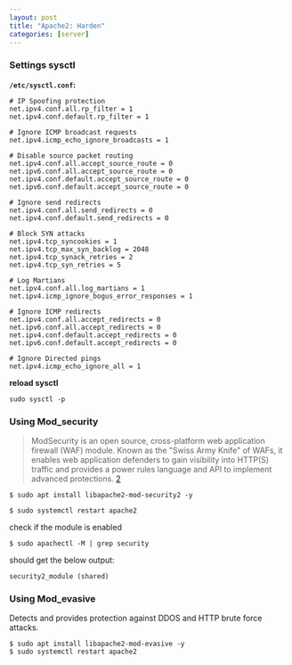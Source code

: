```yaml
---
layout: post
title: "Apache2: Harden"
categories: [server]
---
```


### Settings sysctl
**`/etc/sysctl.conf`:**
```
# IP Spoofing protection
net.ipv4.conf.all.rp_filter = 1
net.ipv4.conf.default.rp_filter = 1

# Ignore ICMP broadcast requests
net.ipv4.icmp_echo_ignore_broadcasts = 1

# Disable source packet routing
net.ipv4.conf.all.accept_source_route = 0
net.ipv6.conf.all.accept_source_route = 0
net.ipv4.conf.default.accept_source_route = 0
net.ipv6.conf.default.accept_source_route = 0

# Ignore send redirects
net.ipv4.conf.all.send_redirects = 0
net.ipv4.conf.default.send_redirects = 0

# Block SYN attacks
net.ipv4.tcp_syncookies = 1
net.ipv4.tcp_max_syn_backlog = 2048
net.ipv4.tcp_synack_retries = 2
net.ipv4.tcp_syn_retries = 5

# Log Martians
net.ipv4.conf.all.log_martians = 1
net.ipv4.icmp_ignore_bogus_error_responses = 1

# Ignore ICMP redirects
net.ipv4.conf.all.accept_redirects = 0
net.ipv6.conf.all.accept_redirects = 0
net.ipv4.conf.default.accept_redirects = 0
net.ipv6.conf.default.accept_redirects = 0

# Ignore Directed pings
net.ipv4.icmp_echo_ignore_all = 1
```
**reload sysctl**
```shell
sudo sysctl -p
```

### Using Mod_security
> ModSecurity is an open source, cross-platform web application firewall (WAF) module. Known as the "Swiss Army Knife" of WAFs, it enables web application defenders to gain visibility into HTTP(S) traffic and provides a power rules language and API to implement advanced protections. [2][2]

```shell
$ sudo apt install libapache2-mod-security2 -y

$ sudo systemctl restart apache2
```
check if the module is enabled
```shell
$ sudo apachectl -M | grep security
```
should get the below output:
```
security2_module (shared)
```

### Using Mod_evasive
Detects and provides protection against DDOS and HTTP brute force attacks.

```shell
$ sudo apt install libapache2-mod-evasive -y
$ sudo systemctl restart apache2
```


[1]: https://www.dexbot.info/2018/06/07/step-by-step-guide-to-secure-an-ubuntu-16-04-lts-server-part-1-of-2/ "secure an Ubuntu"

[2]: https://modsecurity.org/download.html "ModSecurity"
